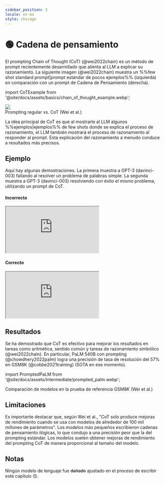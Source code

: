 ```yaml
---
sidebar_position: 3
locale: es-mx
style: chicago
---
```


# 🟢 Cadena de pensamiento

El prompting Chain of Thought (CoT) (@wei2022chain) es un método de prompt recientemente desarrollado que alienta al LLM a explicar su razonamiento. La siguiente imagen (@wei2022chain) muestra un %%few shot standard prompt|prompt estándar de pocos ejemplos%% (izquierda) en comparación con un prompt de Cadena de Pensamiento (derecha).

import CoTExample from '@site/docs/assets/basics/chain_of_thought_example.webp';

<div style={{textAlign: 'center'}}>
  <img src={CoTExample} style={{width: "750px"}}/>
</div>

<div style={{textAlign: 'center'}}>
Prompting regular vs. CoT (Wei et al.)
</div>

La idea principal de CoT es que al mostrarle al LLM algunos %%ejemplos|ejemplos%% de few shots donde se explica el proceso de razonamiento, el LLM también mostrará el proceso de razonamiento al responder al prompt. Esta explicación del razonamiento a menudo conduce a resultados más precisos.

## Ejemplo

Aquí hay algunas demostraciones. La primera muestra a GPT-3 (davinci-003) fallando al resolver un problema de palabras simple. La segunda muestra a GPT-3 (davinci-003) resolviendo con éxito el mismo problema, utilizando un prompt de CoT.

#### Incorrecto

<iframe
    src="http://embed.learnprompting.org/embed?config=eyJib3hSb3dzIjoyNSwidG9wUCI6MSwidGVtcGVyYXR1cmUiOjAuNywibWF4VG9rZW5zIjoyNTYsIm91dHB1dCI6IiIsInByb21wdCI6IiIsIm1vZGVsIjoiZ3B0LTQiLCJ1bmRlZmluZWQiOiIwIn0%3D"
    style={{width:"100%", height:"1250px", border:"0", borderRadius:"4px", overflow:"hidden"}}
    sandbox="allow-forms allow-modals allow-popups allow-presentation allow-same-origin allow-scripts"
></iframe>

#### Correcto

<iframe
    src="http://embed.learnprompting.org/embed?config=eyJib3hSb3dzIjoyNSwidG9wUCI6MSwidGVtcGVyYXR1cmUiOjAuNywibWF4VG9rZW5zIjoyNTYsIm91dHB1dCI6IiIsInByb21wdCI6IiIsIm1vZGVsIjoiZ3B0LTQiLCJ1bmRlZmluZWQiOiIwIn0%3D"
    style={{width:"100%", height:"1250px", border:"0", borderRadius:"4px", overflow:"hidden"}}
    sandbox="allow-forms allow-modals allow-popups allow-presentation allow-same-origin allow-scripts"
></iframe>

## Resultados

Se ha demostrado que CoT es efectivo para mejorar los resultados en tareas como aritmética, sentido común y tareas de razonamiento simbólico (@wei2022chain). En particular, PaLM 540B con prompting (@chowdhery2022palm) logra una precisión de tasa de resolución del 57% en GSM8K (@cobbe2021training) (SOTA en ese momento).

import PromptedPaLM from '@site/docs/assets/intermediate/prompted_palm.webp';

<div style={{textAlign: 'center'}}>
  <LazyLoadImage src={PromptedPaLM} style={{width: "300px"}} />
</div>

<div style={{textAlign: 'center'}}>
Comparación de modelos en la prueba de referencia GSM8K (Wei et al.)
</div>

## Limitaciones

Es importante destacar que, según Wei et al., "CoT solo produce mejoras de rendimiento cuando se usa con modelos de alrededor de 100 mil millones de parámetros". Los modelos más pequeños escribieron cadenas de pensamiento ilógicas, lo que condujo a una precisión peor que la del prompting estándar. Los modelos suelen obtener mejoras de rendimiento del prompting CoT de manera proporcional al tamaño del modelo.

## Notas

Ningún modelo de lenguaje fue ~~dañado~~ ajustado en el proceso de escribir este capítulo 😊.
